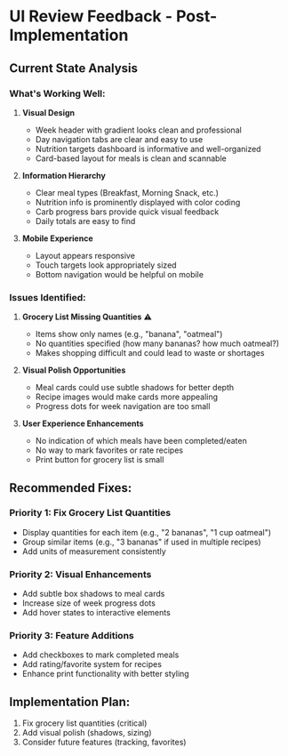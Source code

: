 # UI Review Feedback - Post-Implementation

## Current State Analysis

### What's Working Well:
1. **Visual Design**
   - Week header with gradient looks clean and professional
   - Day navigation tabs are clear and easy to use
   - Nutrition targets dashboard is informative and well-organized
   - Card-based layout for meals is clean and scannable

2. **Information Hierarchy**
   - Clear meal types (Breakfast, Morning Snack, etc.)
   - Nutrition info is prominently displayed with color coding
   - Carb progress bars provide quick visual feedback
   - Daily totals are easy to find

3. **Mobile Experience**
   - Layout appears responsive
   - Touch targets look appropriately sized
   - Bottom navigation would be helpful on mobile

### Issues Identified:

1. **Grocery List Missing Quantities** ⚠️
   - Items show only names (e.g., "banana", "oatmeal")
   - No quantities specified (how many bananas? how much oatmeal?)
   - Makes shopping difficult and could lead to waste or shortages

2. **Visual Polish Opportunities**
   - Meal cards could use subtle shadows for better depth
   - Recipe images would make cards more appealing
   - Progress dots for week navigation are too small

3. **User Experience Enhancements**
   - No indication of which meals have been completed/eaten
   - No way to mark favorites or rate recipes
   - Print button for grocery list is small

## Recommended Fixes:

### Priority 1: Fix Grocery List Quantities
- Display quantities for each item (e.g., "2 bananas", "1 cup oatmeal")
- Group similar items (e.g., "3 bananas" if used in multiple recipes)
- Add units of measurement consistently

### Priority 2: Visual Enhancements
- Add subtle box shadows to meal cards
- Increase size of week progress dots
- Add hover states to interactive elements

### Priority 3: Feature Additions
- Add checkboxes to mark completed meals
- Add rating/favorite system for recipes
- Enhance print functionality with better styling

## Implementation Plan:
1. Fix grocery list quantities (critical)
2. Add visual polish (shadows, sizing)
3. Consider future features (tracking, favorites)
